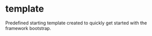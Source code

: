 # template

Predefined starting template created to quickly get started with the framework bootstrap.
